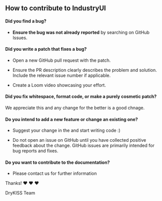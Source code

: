 ## How to contribute to IndustryUI

#### **Did you find a bug?**

* **Ensure the bug was not already reported** by searching on GitHub Issues.

#### **Did you write a patch that fixes a bug?**

* Open a new GitHub pull request with the patch.

* Ensure the PR description clearly describes the problem and solution.
Include the relevant issue number if applicable.

* Create a Loom video showcasing your effort.

#### **Did you fix whitespace, format code, or make a purely cosmetic patch?**

We appreciate this and any change for the better is a good chnage.

#### **Do you intend to add a new feature or change an existing one?**

* Suggest your change in the and start writing code :)

* Do not open an issue on GitHub until you have collected positive feedback
about the change. GitHub issues are primarily intended for bug reports and fixes.

#### **Do you want to contribute to the documentation?**

* Please contact us for further information

Thanks! :heart: :heart: :heart:

DryKISS Team
